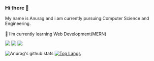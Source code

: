 ### Hi there 👋 
  
  My name is Anurag and i am currently pursuing Computer Science and Engineering.<br/><br/>
 🌱 I’m currently learning Web Development(MERN)<br/>
 
 <a href="https://www.linkedin.com/in/insideall/
" target="_blank"><img src="https://img.shields.io/badge/LinkedIn-0077B5?style=for-the-badge&logo=linkedin&logoColor=white" 
 /></a>
 <a href="mailto:anuragcooldavkh@gmail.com/
" target="_blank"><img src="https://img.shields.io/badge/Gmail-D14836?style=for-the-badge&logo=gmail&logoColor=white" 
 /></a>
 <a href="https://www.instagram.com/dark__.matter//
" target="_blank"><img src="https://img.shields.io/badge/Instagram-E4405F?style=for-the-badge&logo=instagram&logoColor=white" 
 /></a>

 <!--

 👯 I’m looking to collaborate on ...
 🤔 I’m looking for help with ...
 💬 Ask me about ...
 📫 How to reach me: ...
 😄 Pronouns: ...
 ⚡ Fun fact: ...
 -->
![Anurag's github stats](https://github-readme-stats.vercel.app/api?username=Anuragcool&show_icons=true&theme=vue)
[![Top Langs](https://github-readme-stats.vercel.app/api/top-langs/?username=Anuragcool&layout=compact)](https://github.com/anuraghazra/github-readme-stats)

<!--
**AnuragCool/Anuragcool** is a ✨ _special_ ✨ repository because its `README.md` (this file) appears on your GitHub profile.

Here are some ideas to get you started:

- 🔭 I’m currently working on ...
- 🌱 I’m currently learning ...
- 👯 I’m looking to collaborate on ...
- 🤔 I’m looking for help with ...
- 💬 Ask me about ...
- 📫 How to reach me: ...
- 😄 Pronouns: ...
- ⚡ Fun fact: ...
-->
